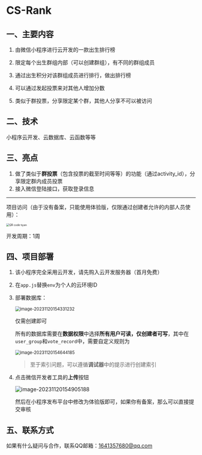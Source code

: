 # CS-Rank

## 一、主要内容

1. 由微信小程序进行云开发的一款出生排行榜

2. 限定每个出生群组内部（可以创建群组），有不同的群组成员

3. 通过出生积分对该群组成员进行排行，做出排行榜
4. 可以通过发起投票来对其他人增加分数
5. 类似于群投票，分享限定某个群，其他人分享不可以被访问

## 二、技术

小程序云开发、云数据库、云函数等等

## 三、亮点

1. 做了类似于**群投票**（包含投票的截至时间等等）的功能（通过activity_id），分享限定群内成员投票
2. 接入微信登陆接口，获取登录信息

---

项目访问（由于没有备案，只能使用体验版，仅限通过创建者允许的内部人员使用）：

<img src="https://picgo-picture-storage.oss-cn-guangzhou.aliyuncs.com/img/202311201538169.jpg" alt="QR code tiyan" style="zoom:50%;" />

开发周期：1周

## 四、项目部署

1. 该小程序完全采用云开发，请先购入云开发服务器（首月免费）

2. 在`app.js`替换`env`为个人的云环境ID

3. 部署数据库：

   <img src="https://picgo-picture-storage.oss-cn-guangzhou.aliyuncs.com/img/202311201543263.png" alt="image-20231120154331232" style="zoom:80%;" />

   仅需创建即可

   所有的数据库需要在**数据权限**中选择**所有用户可读，仅创建者可写**，其中在`user_group`和`vote_record`中，需要自定义规则为

   <img src="https://picgo-picture-storage.oss-cn-guangzhou.aliyuncs.com/img/202311201546260.png" alt="image-20231120154644185" style="zoom:80%;" />

   > 至于索引问题，可以遵循**调试器**中的提示进行创建索引

4. 点击微信开发者工具的**上传**按钮

   ![image-20231120154905188](https://picgo-picture-storage.oss-cn-guangzhou.aliyuncs.com/img/202311201549291.png)

   然后在小程序发布平台中修改为体验版即可，如果你有备案，那么可以直接提交审核

## 五、联系方式

如果有什么疑问与合作，联系QQ邮箱：1641357680@qq.com
